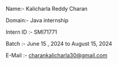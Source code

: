 Name:- Kalicharla Reddy Charan

Domain:- Java internship

Intern ID :- SMI71771

Batch :- June 15 , 2024 to August 15, 2024

E-Mail :- charankalicharla30@gmail.com
